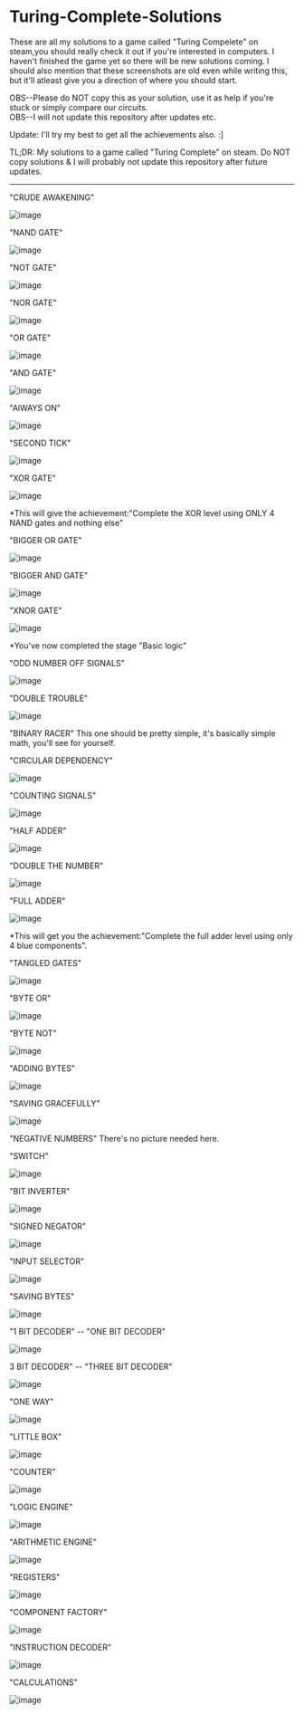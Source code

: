 # Turing-Complete-Solutions

These are all my solutions to a game called "Turing Compelete" on steam,you should really check it out if you're interested in computers.
I haven't finished the game yet so there will be new solutions coming.
I should also mention that these screenshots are old even while writing this, but it'll atleast give you a direction of where you should start.


OBS--Please do NOT copy this as your solution, use it as help if you're stuck or simply compare our circuits.                                                                   
OBS--I will not update this repository after updates etc.  

Update: I'll try my best to get all the achievements also. :]

TL;DR: My solutions to a game called "Turing Complete" on steam. Do NOT copy solutions & I will probably not update this repository after future updates.

-----------------------------------------------------------------------------------------------------------------------------------------------------------------------------------
"CRUDE AWAKENING"

![image](https://user-images.githubusercontent.com/93472160/147391788-1578b950-ba68-4ed1-a14a-7eb1bc2b2f72.png)

"NAND GATE"

![image](https://user-images.githubusercontent.com/93472160/147391806-e3660cc7-eca4-46a1-bdf4-a52bf513ec16.png)

"NOT GATE"

![image](https://user-images.githubusercontent.com/93472160/147391820-85805289-0688-4410-bfef-c4d57100f085.png)

"NOR GATE"

![image](https://user-images.githubusercontent.com/93472160/147391842-20f02c10-ada8-4dbf-9cdc-5fb2509d6967.png)

"OR GATE"

![image](https://user-images.githubusercontent.com/93472160/147391849-4cb9295c-1e94-4000-9dd0-918e48fa73f2.png)

"AND GATE"


![image](https://user-images.githubusercontent.com/93472160/147391863-461a3ca4-3fef-4e33-9f6c-76d814250a80.png)

"AlWAYS ON"

![image](https://user-images.githubusercontent.com/93472160/147391869-fc24d170-ee18-407e-8283-00f3569cd1b9.png)

"SECOND TICK"

![image](https://user-images.githubusercontent.com/93472160/147391875-a90f784b-b62c-4fbb-ac5b-4169f81e3748.png)

"XOR GATE"

![image](https://user-images.githubusercontent.com/93472160/147391933-ac5b02d2-4ccd-4a76-878a-557100c4739d.png)

*This will give the achievement:"Complete the XOR level using ONLY 4 NAND gates and nothing else"

"BIGGER OR GATE"

![image](https://user-images.githubusercontent.com/93472160/147391964-fcea26ca-a7a1-4910-bf28-39319a509ba1.png)

"BIGGER AND GATE"

![image](https://user-images.githubusercontent.com/93472160/147391970-31c2a01a-7448-4f79-ad4c-f15043fd7343.png)

"XNOR GATE"

![image](https://user-images.githubusercontent.com/93472160/147392073-b74a5b7a-68ef-4ad9-ac63-4d61cc7d9283.png)

*You've now completed the stage "Basic logic"

"ODD NUMBER OFF SIGNALS"

![image](https://user-images.githubusercontent.com/93472160/147392093-3241a9ce-9f0b-473a-b5d2-b0127ef0a6d5.png)

"DOUBLE TROUBLE"

![image](https://user-images.githubusercontent.com/93472160/147392099-33f12762-5875-4776-b378-5db4824564ff.png)

"BINARY RACER"
This one should be pretty simple, it's basically simple math, you'll see for yourself.

"CIRCULAR DEPENDENCY"

![image](https://user-images.githubusercontent.com/93472160/147404201-ba0396fb-35f3-4ca4-bbcd-06854be16a8e.png)

"COUNTING SIGNALS"

![image](https://user-images.githubusercontent.com/93472160/147404300-68291f06-86d7-43d5-b26d-3b290dd17515.png)

"HALF ADDER"

![image](https://user-images.githubusercontent.com/93472160/147404311-b095bed9-041d-442c-948b-95ed44a14be2.png)

"DOUBLE THE NUMBER"

![image](https://user-images.githubusercontent.com/93472160/147404319-5162cb80-61b1-4915-b7d6-ef62986c6c1b.png)

"FULL ADDER"

![image](https://user-images.githubusercontent.com/93472160/147404351-d2e3ab77-5fb0-4530-9f68-e04b264845d3.png)

*This will get you the achievement:"Complete the full adder level using only 4 blue components".

"TANGLED GATES"

![image](https://user-images.githubusercontent.com/93472160/147404391-bf5f2978-85e6-40c9-b2a4-dd63f8c3d382.png)

"BYTE OR"

![image](https://user-images.githubusercontent.com/93472160/147404535-42454e70-ce87-4288-a90a-f227ce14721f.png)

"BYTE NOT"

![image](https://user-images.githubusercontent.com/93472160/147404579-3ca3cbc1-5211-4525-9020-02648cbf580d.png)

"ADDING BYTES"

![image](https://user-images.githubusercontent.com/93472160/147404597-cc558490-a932-46c7-a850-5124664625c6.png)

"SAVING GRACEFULLY"

![image](https://user-images.githubusercontent.com/93472160/147404661-802ae8a6-d99a-412c-87c4-adaf9aa08d78.png)

"NEGATIVE NUMBERS"
There's no picture needed here.

"SWITCH"

![image](https://user-images.githubusercontent.com/93472160/147404761-b6230915-0654-447a-84ed-853162b74f83.png)

"BIT INVERTER"

![image](https://user-images.githubusercontent.com/93472160/147404767-fb4fa6f8-e17b-4f15-bab6-392de7ff30a1.png)

"SIGNED NEGATOR"

![image](https://user-images.githubusercontent.com/93472160/147404783-dcb85ac8-15a7-4f94-a23e-524a9a6b263f.png)

"INPUT SELECTOR"

![image](https://user-images.githubusercontent.com/93472160/147404796-1cbc0d7b-57ec-4fef-a566-410734e909ca.png)

"SAVING BYTES"

![image](https://user-images.githubusercontent.com/93472160/147404824-95bc9e8b-6ddb-4304-b6c0-f4f2fc76d417.png)

"1 BIT DECODER" -- "ONE BIT DECODER"

![image](https://user-images.githubusercontent.com/93472160/147404844-55978557-8906-44ba-be7d-cc2614d6453b.png)

3 BIT DECODER" -- "THREE BIT DECODER"

![image](https://user-images.githubusercontent.com/93472160/147404876-01b9f397-ddf2-4804-a730-38bb4287ce5c.png)

"ONE WAY"

![image](https://user-images.githubusercontent.com/93472160/147404888-274b8ea0-e633-44f4-afc4-4389a4c57b68.png)

"LITTLE BOX"

![image](https://user-images.githubusercontent.com/93472160/147404908-434a7c91-9665-4259-a95b-716ba73aee5a.png)

"COUNTER"

![image](https://user-images.githubusercontent.com/93472160/147404922-d57071dc-eb4a-49de-b2f4-71d00a4fbd9e.png)

"LOGIC ENGINE"

![image](https://user-images.githubusercontent.com/93472160/147404951-5803f02d-d1a7-4d44-a696-79cae70f381a.png)

"ARITHMETIC ENGINE"

![image](https://user-images.githubusercontent.com/93472160/147404968-7ce83d6a-a8e9-483e-98c2-f5e69a26c6ce.png)

"REGISTERS"

![image](https://user-images.githubusercontent.com/93472160/147404999-33570fcc-90ad-4afc-bee9-21dfc45f5236.png)

"COMPONENT FACTORY"

![image](https://user-images.githubusercontent.com/93472160/147405008-e3d935ea-3ecb-4147-a09b-b7e8522d8419.png)

"INSTRUCTION DECODER"

![image](https://user-images.githubusercontent.com/93472160/147405042-2c76d783-f4d1-4b3f-b91a-4f3ce89296fe.png)

"CALCULATIONS"

![image](https://user-images.githubusercontent.com/93472160/147405063-31b41450-fc33-4914-9e38-df050f0738e6.png)


























